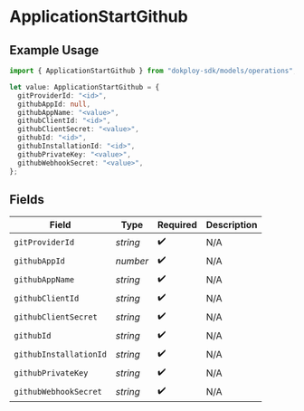 # ApplicationStartGithub

## Example Usage

```typescript
import { ApplicationStartGithub } from "dokploy-sdk/models/operations";

let value: ApplicationStartGithub = {
  gitProviderId: "<id>",
  githubAppId: null,
  githubAppName: "<value>",
  githubClientId: "<id>",
  githubClientSecret: "<value>",
  githubId: "<id>",
  githubInstallationId: "<id>",
  githubPrivateKey: "<value>",
  githubWebhookSecret: "<value>",
};
```

## Fields

| Field                  | Type                   | Required               | Description            |
| ---------------------- | ---------------------- | ---------------------- | ---------------------- |
| `gitProviderId`        | *string*               | :heavy_check_mark:     | N/A                    |
| `githubAppId`          | *number*               | :heavy_check_mark:     | N/A                    |
| `githubAppName`        | *string*               | :heavy_check_mark:     | N/A                    |
| `githubClientId`       | *string*               | :heavy_check_mark:     | N/A                    |
| `githubClientSecret`   | *string*               | :heavy_check_mark:     | N/A                    |
| `githubId`             | *string*               | :heavy_check_mark:     | N/A                    |
| `githubInstallationId` | *string*               | :heavy_check_mark:     | N/A                    |
| `githubPrivateKey`     | *string*               | :heavy_check_mark:     | N/A                    |
| `githubWebhookSecret`  | *string*               | :heavy_check_mark:     | N/A                    |
